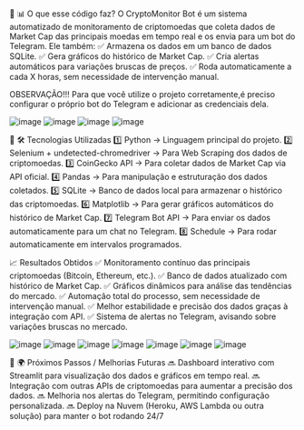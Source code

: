 🔹 📊 O que esse código faz?
O CryptoMonitor Bot é um sistema automatizado de monitoramento de criptomoedas que coleta dados de Market Cap das principais moedas em tempo real e os envia para um bot do Telegram. Ele também: ✅ Armazena os dados em um banco de dados SQLite.
✅ Gera gráficos do histórico de Market Cap.
✅ Cria alertas automáticos para variações bruscas de preços.
✅ Roda automaticamente a cada X horas, sem necessidade de intervenção manual.

OBSERVAÇÃO!!!
Para que você  utilize o projeto corretamente,é preciso  configurar o próprio bot do Telegram e adicionar as credenciais dela.

![image](https://github.com/user-attachments/assets/d38dd1be-e8c0-47ff-88ed-e1f89a1964bb)
![image](https://github.com/user-attachments/assets/c3bccc72-5ad1-47d1-a57c-10b0d66596d1)
![image](https://github.com/user-attachments/assets/dbb0ef16-859b-4c3c-898e-484f90adad82)
![image](https://github.com/user-attachments/assets/b4f38690-715a-4dba-9588-110c66dc44b8)


🔹 🛠️ Tecnologias Utilizadas
1️⃣ Python → Linguagem principal do projeto.
2️⃣ Selenium + undetected-chromedriver → Para Web Scraping dos dados de criptomoedas.
3️⃣ CoinGecko API → Para coletar dados de Market Cap via API oficial.
4️⃣ Pandas → Para manipulação e estruturação dos dados coletados.
5️⃣ SQLite → Banco de dados local para armazenar o histórico das criptomoedas.
6️⃣ Matplotlib → Para gerar gráficos automáticos do histórico de Market Cap.
7️⃣ Telegram Bot API → Para enviar os dados automaticamente para um chat no Telegram.
8️⃣ Schedule → Para rodar automaticamente em intervalos programados.

 📈 Resultados Obtidos
✅ Monitoramento contínuo das principais criptomoedas (Bitcoin, Ethereum, etc.).
✅ Banco de dados atualizado com histórico de Market Cap.
✅ Gráficos dinâmicos para análise das tendências do mercado.
✅ Automação total do processo, sem necessidade de intervenção manual.
✅ Melhor estabilidade e precisão dos dados graças à integração com API.
✅ Sistema de alertas no Telegram, avisando sobre variações bruscas no mercado.

![image](https://github.com/user-attachments/assets/443eba16-3d73-407a-9506-a7ba3711dde5)
![image](https://github.com/user-attachments/assets/957002b8-4c97-45d4-b2bf-ab5d9aba6a0c)
![image](https://github.com/user-attachments/assets/cada3d1d-321f-4bbe-a7c7-be8af7fdbc2e)
![image](https://github.com/user-attachments/assets/9d88b25a-4212-4636-b39e-aa26fd5125a4)
![image](https://github.com/user-attachments/assets/220bbeaf-d4fa-4037-991e-fdb2aa2dee83)
![image](https://github.com/user-attachments/assets/78cea64a-58ee-4dfa-ab78-a841bd43b98b)
![image](https://github.com/user-attachments/assets/11061cae-dc3c-4236-92bd-54d296138260)





🔹 🌍 Próximos Passos / Melhorias Futuras
🔜 Dashboard interativo com Streamlit para visualização dos dados e gráficos em tempo real.
🔜 Integração com outras APIs de criptomoedas para aumentar a precisão dos dados.
🔜 Melhoria nos alertas do Telegram, permitindo configuração personalizada.
🔜 Deploy na Nuvem (Heroku, AWS Lambda ou outra solução) para manter o bot rodando 24/7
